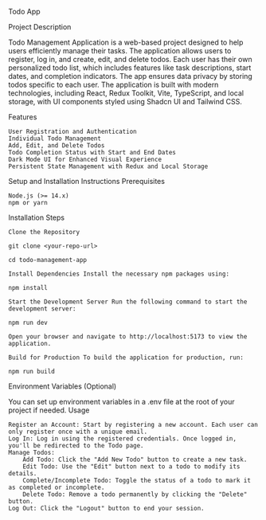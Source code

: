 Todo App

Project Description

Todo Management Application is a web-based project designed to help users efficiently manage their tasks. The application allows users to register, log in, and create, edit, and delete todos. Each user has their own personalized todo list, which includes features like task descriptions, start dates, and completion indicators. The app ensures data privacy by storing todos specific to each user. The application is built with modern technologies, including React, Redux Toolkit, Vite, TypeScript, and local storage, with UI components styled using Shadcn UI and Tailwind CSS.

Features

    User Registration and Authentication
    Individual Todo Management
    Add, Edit, and Delete Todos
    Todo Completion Status with Start and End Dates
    Dark Mode UI for Enhanced Visual Experience
    Persistent State Management with Redux and Local Storage

Setup and Installation Instructions
Prerequisites

    Node.js (>= 14.x)
    npm or yarn

Installation Steps

    Clone the Repository

    git clone <your-repo-url>

    cd todo-management-app

    Install Dependencies Install the necessary npm packages using:

    npm install

    Start the Development Server Run the following command to start the development server:

    npm run dev

    Open your browser and navigate to http://localhost:5173 to view the application.

    Build for Production To build the application for production, run:

    npm run build

Environment Variables (Optional)

You can set up environment variables in a .env file at the root of your project if needed.
Usage

    Register an Account: Start by registering a new account. Each user can only register once with a unique email.
    Log In: Log in using the registered credentials. Once logged in, you'll be redirected to the Todo page.
    Manage Todos:
        Add Todo: Click the "Add New Todo" button to create a new task.
        Edit Todo: Use the "Edit" button next to a todo to modify its details.
        Complete/Incomplete Todo: Toggle the status of a todo to mark it as completed or incomplete.
        Delete Todo: Remove a todo permanently by clicking the "Delete" button.
    Log Out: Click the "Logout" button to end your session.

